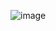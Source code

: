 ![image](https://github.com/qweeertyyyy/q-jobapplication/assets/133780594/23ee033b-5226-43f4-8eef-d24e75bc3e9b)
